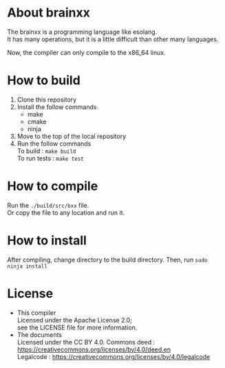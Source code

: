 # About brainxx
The brainxx is a programming language like esolang.  
It has many operations, but it is a little difficult than other many languages.

Now, the compiler can only compile to the x86_64 linux.

# How to build
1. Clone this repository
2. Install the follow commands
    - make
    - cmake
    - ninja
3. Move to the top of the local repository
4. Run the follow commands  
    To build :  `make build`  
    To run tests : `make test`

# How to compile
Run the `./build/src/bxx` file.  
Or copy the file to any location and run it.

# How to install
After compiling, change directory to the build directory.
Then, run `sudo ninja install`

# License
- This compiler  
    Licensed under the Apache License 2.0;  
    see the LICENSE file for more information.  
- The documents  
    Licensed under the CC BY 4.0.
    Commons deed : https://creativecommons.org/licenses/by/4.0/deed.en  
    Legalcode : https://creativecommons.org/licenses/by/4.0/legalcode  
